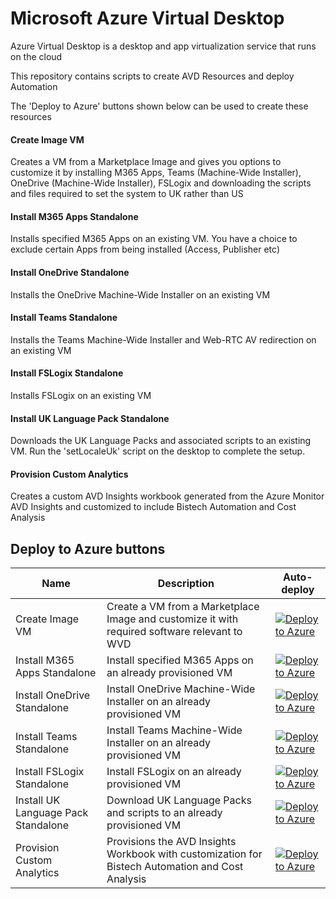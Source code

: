 # Microsoft Azure Virtual Desktop

Azure Virtual Desktop is a desktop and app virtualization service that runs on the cloud

This repository contains scripts to create AVD Resources and deploy Automation

The 'Deploy to Azure' buttons shown below can be used to create these resources

#### Create Image VM
Creates a VM from a Marketplace Image and gives you options to customize it by installing M365 Apps, Teams (Machine-Wide Installer), OneDrive (Machine-Wide Installer), FSLogix and downloading the scripts and files required to set the system to UK rather than US

#### Install M365 Apps Standalone
Installs specified M365 Apps on an existing VM. You have a choice to exclude certain Apps from being installed (Access, Publisher etc)

#### Install OneDrive Standalone
Installs the OneDrive Machine-Wide Installer on an existing VM

#### Install Teams Standalone
Installs the Teams Machine-Wide Installer and Web-RTC AV redirection on an existing VM

#### Install FSLogix Standalone
Installs FSLogix on an existing VM

#### Install UK Language Pack Standalone
Downloads the UK Language Packs and associated scripts to an existing VM. Run the 'setLocaleUk' script on the desktop to complete the setup.

#### Provision Custom Analytics
Creates a custom AVD Insights workbook generated from the Azure Monitor AVD Insights and customized to include Bistech Automation and Cost Analysis

## Deploy to Azure buttons

Name | Description   | Auto-deploy   |
-----| ------------- |--------------- | 
| Create Image VM | Create a VM from a Marketplace Image and customize it with required software relevant to WVD | [![Deploy to Azure](https://aka.ms/deploytoazurebutton)](https://portal.azure.com/#create/Microsoft.Template/uri/https%3A%2F%2Fraw.githubusercontent.com%2FBistech%2FAzure%2Fmaster%2FWVD%2FImage%2Fdeploy.json)
| Install M365 Apps Standalone | Install specified M365 Apps on an already provisioned VM | [![Deploy to Azure](https://aka.ms/deploytoazurebutton)](https://portal.azure.com/#create/Microsoft.Template/uri/https%3A%2F%2Fraw.githubusercontent.com%2FBistech%2FAzure%2Fmaster%2FWVD%2FImage%2FinstallCustom365Apps.json)
| Install OneDrive Standalone | Install OneDrive Machine-Wide Installer on an already provisioned VM | [![Deploy to Azure](https://aka.ms/deploytoazurebutton)](https://portal.azure.com/#create/Microsoft.Template/uri/https%3A%2F%2Fraw.githubusercontent.com%2FBistech%2FAzure%2Fmaster%2FWVD%2FImage%2FinstallOneDrive.json)
| Install Teams Standalone | Install Teams Machine-Wide Installer on an already provisioned VM | [![Deploy to Azure](https://aka.ms/deploytoazurebutton)](https://portal.azure.com/#create/Microsoft.Template/uri/https%3A%2F%2Fraw.githubusercontent.com%2FBistech%2FAzure%2Fmaster%2FWVD%2FImage%2FinstallTeams.json)
| Install FSLogix Standalone | Install FSLogix on an already provisioned VM | [![Deploy to Azure](https://aka.ms/deploytoazurebutton)](https://portal.azure.com/#create/Microsoft.Template/uri/https%3A%2F%2Fraw.githubusercontent.com%2FBistech%2FAzure%2Fmaster%2FWVD%2FImage%2FinstallFSLogix.json)
| Install UK Language Pack Standalone | Download UK Language Packs and scripts to an already provisioned VM | [![Deploy to Azure](https://aka.ms/deploytoazurebutton)](https://portal.azure.com/#create/Microsoft.Template/uri/https%3A%2F%2Fraw.githubusercontent.com%2FBistech%2FAzure%2Fmaster%2FWVD%2FImage%2FdownloadLocaleUk.json)
| Provision Custom Analytics | Provisions the AVD Insights Workbook with customization for Bistech Automation and Cost Analysis| [![Deploy to Azure](https://aka.ms/deploytoazurebutton)](https://portal.azure.com/#create/Microsoft.Template/uri/https%3A%2F%2Fraw.githubusercontent.com%2FBistech%2FAzure%2Fmaster%2FWVD%2FAutomation%2FTemplates%2FwvdCustomWorkbookCreationTemplate.json)
